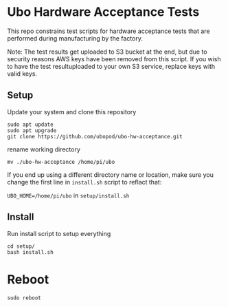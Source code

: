 # Ubo Hardware Acceptance Tests
This repo constrains test scripts for hardware acceptance tests that are performed during manufacturing by the factory. 

Note: The test results get uploaded to S3 bucket at the end, but due to security reasons AWS keys have been removed from this script. If you wish to have the test resultuploaded to your own S3 service, replace keys with valid keys.

## Setup

Update your system and clone this repository 

```
sudo apt update  
sudo apt upgrade  
git clone https://github.com/ubopod/ubo-hw-acceptance.git
```

rename working directory

`mv ./ubo-hw-acceptance /home/pi/ubo`

If you end up using a different directory name or location, make sure you change the first line in `install.sh` script to reflact that:

`UBO_HOME=/home/pi/ubo` in `setup/install.sh` 

## Install

Run install script to setup everything

```
cd setup/  
bash install.sh
```

# Reboot
`sudo reboot`



